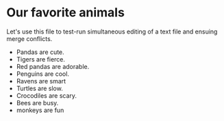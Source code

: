 # Our favorite animals

Let's use this file to test-run simultaneous editing of a text file and ensuing merge conflicts.

- Pandas are cute.
- Tigers are fierce.
- Red pandas are adorable.
- Penguins are cool.
- Ravens are smart
- Turtles are slow.
- Crocodiles are scary.
- Bees are busy.
- monkeys are fun

